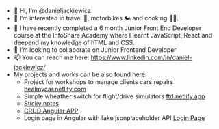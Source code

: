 - 👋 Hi, I’m @danieljackiewicz
- 👀 I’m interested in travel :compass:, motorbikes :motorcycle: and cooking :man_cook:. 
- 🌱 I have recently completed a 6 month Junior Front End Developer course at the InfoShare Academy where I learnt JavaScript, React and deepend my knowledge of hTML and CSS.
- 💞️ I’m looking to collaborate on Junior Frontend Developer
- 📫 You can reach me here: https://www.linkedin.com/in/daniel-jackiewicz/
- My projects and works can be also found here: 
  - Project for workshops to manage clients cars repairs [healmycar.netlify.com](https://healmycar.netlify.app/)
  - Simple wheather switch for flight/drive simulators [ftd.netlify.app](https://ftd.netlify.app/)
  - [Sticky notes](https://memo-sticky-notes.netlify.app/)
  - [CRUD Angular APP](https://github.com/danieljackiewicz/angular-CRUD)
  - Login page in Angular with fake jsonplaceholder API [Login Page](https://y-login-angular.netlify.app/)

<!---
danieljackiewicz/danieljackiewicz is a ✨ special ✨ repository because its `README.md` (this file) appears on your GitHub profile.
You can click the Preview link to take a look at your changes.
--->

